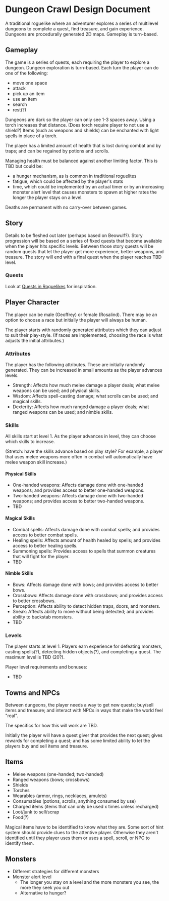 # Dungeon Crawl Design Document

A traditional roguelike where an adventurer explores a series of multilevel dungeons to complete a quest, find treasure, and gain experience. 
Dungeons are procedurally generated 2D maps. Gameplay is turn-based.

## Gameplay

The game is a series of quests, each requiring the player to explore a dungeon. 
Dungeon exploration is turn-based. 
Each turn the player can do one of the following:

* move one space
* attack
* pick up an item
* use an item
* search
* rest(?)

Dungeons are dark so the player can only see 1-3 spaces away. Using a torch increases that distance. 
(Does torch require player to not use a shield?)
Items (such as weapons and shields) can be enchanted with light spells in place of a torch.

The player has a limited amount of health that is lost during combat and by traps; and can be regained by potions and scrolls.

Managing health must be balanced against another limiting factor. 
This is TBD but could be:
* a hunger mechanism, as is common in traditional roguelites
* fatigue, which could be affected by the player's stats
* time, which could be implemented by an actual timer or by an increasing monster alert level that causes monsters to spawn at higher rates the longer the player stays on a level.

Deaths are permanent with no carry-over between games.

## Story

Details to be fleshed out later (perhaps based on Beowulf?).
Story progression will be based on a series of fixed quests that become available when the player hits specific levels.
Between those story quests will be random quests that let the player get more experience, better weapons, and treasure.
The story will end with a final quest when the player reaches TBD level.

### Quests

Look at [Quests in Roguelikes](http://www.roguebasin.com/index.php?title=Quests_in_Roguelikes) for inspiration.

## Player Character

The player can be male (Geoffrey) or female (Rosalind).
There may be an option to choose a race but initially the player will always be human.

The player starts with randomly generated attributes which they can adjust to suit their play-style.
(If races are implemented, choosing the race is what adjusts the initial attributes.)

### Attributes

The player has the following attributes. These are initially randomly generated.
They can be increased in small amounts as the player advances levels.

* Strength: Affects how much melee damage a player deals; what melee weapons can be used; and physical skills.
* Wisdom: Affects spell-casting damage; what scrolls can be used; and magical skills.
* Dexterity: Affects how much ranged damage a player deals; what ranged weapons can be used; and nimble skills.

### Skills

All skills start at level 1.
As the player advances in level, they can choose which skills to increase.

(Stretch: have the skills advance based on play style? For example, a player that uses melee weapons more often in combat will automatically have melee weapon skill increase.)

#### Physical Skills

* One-handed weapons: Affects damage done with one-handed weapons; and provides access to better one-handed weapons.
* Two-handed weapons: Affects damage done with two-handed weapons; and provides access to better two-handed weapons.
* TBD

#### Magical Skills

* Combat spells: Affects damage done with combat spells; and provides access to better combat spells.
* Healing spells: Affects amount of health healed by spells; and provides access to better healing spells.
* Summoning spells: Provides access to spells that summon creatures that will fight for the player.
* TBD

#### Nimble Skills

* Bows: Affects damage done with bows; and provides access to better bows.
* Crossbows: Affects damage done with crossbows; and provides access to better crossbows.
* Perception: Affects ability to detect hidden traps, doors, and monsters.
* Sneak: Affects ability to move without being detected; and provides ability to backstab monsters.
* TBD

### Levels

The player starts at level 1.
Players earn experience for defeating monsters, casting spells(?), detecting hidden objects(?), and completing a quest. The maximum level is TBD (20?).

Player level requirements and bonuses:
* TBD

## Towns and NPCs

Between dungeons, the player needs a way to get new quests; buy/sell items and treasure; and interact with NPCs in ways that make the world feel "real".

The specifics for how this will work are TBD.

Initially the player will have a quest giver that provides the next quest; gives rewards for completing a quest; and has some limited ability to let the players buy and sell items and treasure.

## Items

* Melee weapons (one-handed; two-handed)
* Ranged weapons (bows; crossbows)
* Shields
* Torches
* Wearables (armor, rings, necklaces, amulets)
* Consumables (potions, scrolls, anything consumed by use)
* Charged items (items that can only be used x times unless recharged)
* Loot/junk to sell/scrap
* Food(?)

Magical items have to be identified to know what they are.
Some sort of hint system should provide clues to the attentive player.
Otherwise they aren't identified until they player uses them or uses a spell, scroll, or NPC to identify them.

## Monsters

* Different strategies for different monsters
* Monster alert level
  * The longer you stay on a level and the more monsters you see, the more they seek you out
  * Alternative to hunger?